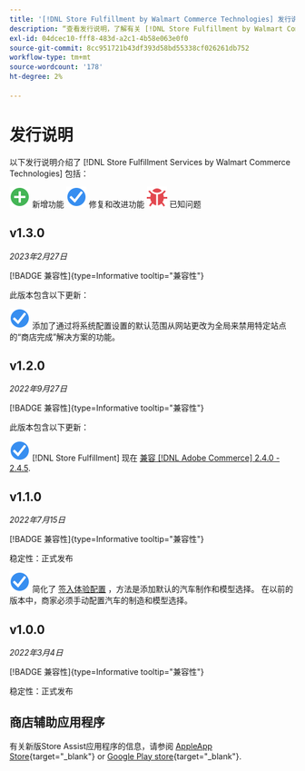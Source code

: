 ```yaml
---
title: '[!DNL Store Fulfillment by Walmart Commerce Technologies] 发行说明'
description: “查看发行说明，了解有关 [!DNL Store Fulfillment by Walmart Commerce Technologies] 版本。”
exl-id: 04dcec10-fff8-483d-a2c1-4b58e063e0f0
source-git-commit: 8cc951721b43df393d58bd55338cf026261db752
workflow-type: tm+mt
source-wordcount: '178'
ht-degree: 2%

---
```


# 发行说明

以下发行说明介绍了 [!DNL Store Fulfillment Services by Walmart Commerce Technologies] 包括：

![新建](../assets/new.svg) 新增功能
![修复的问题](../assets/fix.svg) 修复和改进功能
![已知问题](../assets/bug.svg) 已知问题

## v1.3.0

*2023年2月27日*

[!BADGE 兼容性]{type=Informative tooltip="兼容性"}

此版本包含以下更新：

![新建](../assets/fix.svg)<!-- WMTP-795 --> 添加了通过将系统配置设置的默认范围从网站更改为全局来禁用特定站点的“商店完成”解决方案的功能。

## v1.2.0

*2022年9月27日*

[!BADGE 兼容性]{type=Informative tooltip="兼容性"}

此版本包含以下更新：

![新建](../assets/fix.svg) [!DNL Store Fulfillment] 现在 [兼容 [!DNL Adobe Commerce] 2.4.0 - 2.4.5](https://experienceleague.adobe.com/docs/commerce-operations/release/product-availability.html).


## v1.1.0

*2022年7月15日*

[!BADGE 兼容性]{type=Informative tooltip="兼容性"}

稳定性：正式发布

![新建](../assets/fix.svg)<!-- WMTP-731 --> 简化了 [签入体验配置](check-in-experience-setup.md) ，方法是添加默认的汽车制作和模型选择。 在以前的版本中，商家必须手动配置汽车的制造和模型选择。

## v1.0.0

*2022年3月4日*

[!BADGE 兼容性]{type=Informative tooltip="兼容性"}

稳定性：正式发布

## 商店辅助应用程序

有关新版Store Assist应用程序的信息，请参阅 [AppleApp Store](https://apps.apple.com/us/app/store-assist-by-walmart/id1609281539){target="_blank"} or [Google Play store](https://play.google.com/store/apps/details?id=com.walmart.faas.storeassist){target="_blank"}.

